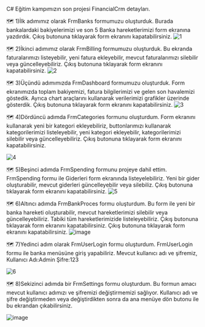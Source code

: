  C# Eğitim kampımızın son projesi FinancialCrm detayları. 
 
:world_map:  1)İlk adımımız olarak FrmBanks formumuzu oluşturduk. Burada bankalardaki bakiyelerimizi ve son 5 Banka hareketlerimizi form ekranına yazdırdık.
Çıkış butonuna tıklayarak form ekranını kapatabilirsiniz.
![1](https://github.com/user-attachments/assets/2a8c85f7-02c4-4116-861e-3ec9caf7f386)


:world_map:  2)İkinci adımımız olarak FrmBilling formumuzu oluşturduk. Bu ekranda faturalarımızı listeyebilir, yeni fatura ekleyebilir, mevcut faturalarımızı silebilir veya güncelleyebiliriz.
Çıkış butonuna tıklayarak form ekranını kapatabilirsiniz.
![2](https://github.com/user-attachments/assets/d876b2dc-639d-43e5-be73-344f856a556b)

:world_map:  3)Üçündü adımımızda FrmDashboard formumuzu oluşturduk. Form ekranımızda toplam bakiyemizi, fatura bilgilerimizi ve gelen son havalemizi göstedik. Ayrıca chart araçlarını kullanarak verilerimizi grafikler üzerinde gösterdik.
Çıkış butonuna tıklayarak form ekranını kapatabilirsiniz.
![3](https://github.com/user-attachments/assets/a52f9f2f-c2af-4f0e-bdc1-abe291a6e8d4)

:world_map:   4)Dördüncü adımda FrmCategories formunu oluşturdum. Form ekranını kullanarak yeni bir kategori ekleyebiliriz, buttonlarımızı kullanarak kategorilerimizi listeleyebilir, yeni kategori ekleyebilir, kategorilerimizi silebilir veya güncelleyebiliriz.
Çıkış butonuna tıklayarak form ekranını kapatabilirsiniz.

![4](https://github.com/user-attachments/assets/4bf92a43-785b-480c-8f7c-ad581915721e)

:world_map:  5)Beşinci adımda FrmSpending formunu projeye dahil ettim. FrmSpending formu ile Giderleri form ekranında listeyelebiliriz. Yeni bir gider oluşturabilir, mevcut giderleri güncelleyebilir veya silebiliz. Çıkış butonuna tıklayarak form ekranını kapatabilirsiniz.
![5](https://github.com/user-attachments/assets/8cae1775-1834-48d7-83c1-f07060efa32f)

:world_map:  6)Altıncı adımda FrmBankProces formu oluşturdum. Bu form ile yeni bir banka hareketi oluşturabilir, mevcut hareketlerimizi silebilir veya güncelleyebiliriz. Tabiki tüm hareketlerimizide listeleyebiliriz. Çıkış butonuna tıklayarak form ekranını kapatabilirsiniz.
Çıkış butonuna tıklayarak form ekranını kapatabilirsiniz.
![image](https://github.com/user-attachments/assets/ceee914e-d412-4f16-bfc5-46ac8652f23f)

 :world_map:  7)Yedinci adım olarak FrmUserLogin formu oluşturdum. FrmUserLogin formu ile banka menüsüne giriş yapabiliriz. Mevcut kullanıcı adı ve şifremiz, Kullanıcı Adı:Admin Şifre:123
 
 ![6](https://github.com/user-attachments/assets/544a0873-ca1f-4321-a388-3ba9d8ea3670)

:world_map:  8)Sekizinci adımda bir FrmSettings formu oluşturdum. Bu formun amacı mevcut kullanıcı adımızı ve şifremizi değiştirmemizi sağlıyor. Kullanıcı adı ve şifre değiştirmeden veya değiştirdikten sonra da ana menüye dön butonu ile bu ekrandan çıkabilirsiniz.

![image](https://github.com/user-attachments/assets/df4ecba3-ff9a-41d5-999c-626525ed0216)
